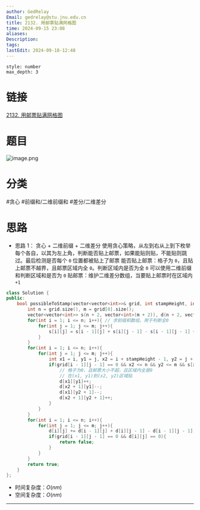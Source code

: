 ```yaml
---
author: GedRelay
Email: gedrelay@stu.jnu.edu.cn
title: 2132. 用邮票贴满网格图
time: 2024-09-15 23:08
aliases: 
Description: 
tags: 
lastEdit: 2024-09-18-12:48
---
```


```toc
style: number
max_depth: 3
```

# 链接
[2132. 用邮票贴满网格图](https://leetcode.cn/problems/stamping-the-grid/) 

# 题目
![image.png](https://ged-pic-bed.oss-cn-guangzhou.aliyuncs.com/img/202409152308082.png)


# 分类
#贪心 #前缀和/二维前缀和 #差分/二维差分 

# 思路
- 思路 1：
贪心 + 二维前缀 + 二维差分
使用贪心策略，从左到右从上到下枚举每个各自，以其为左上角，判断能否贴上邮票，如果能贴则贴，不能贴则跳过。最后检测是否每个 `0` 位置都被贴上了邮票 
能否贴上邮票：格子为 `0`，且贴上邮票不越界，且邮票区域内全 `0`。判断区域内是否为全 `0` 可以使用二维前缀和判断区域和是否为 `0` 
贴邮票：维护二维差分数组，当要贴上邮票时在区域内 `+1` 


```cpp
class Solution {
public:
    bool possibleToStamp(vector<vector<int>>& grid, int stampHeight, int stampWidth) {
        int n = grid.size(), m = grid[0].size();
        vector<vector<int>> s(n + 2, vector<int>(m + 2)), d(n + 2, vector<int>(m + 2));
        for(int i = 1; i <= n; i++){ // 求前缀和数组，用于判断全0
            for(int j = 1; j <= m; j++){
                s[i][j] = s[i - 1][j] + s[i][j - 1] - s[i - 1][j - 1] + grid[i - 1][j - 1];
            }
        }
        for(int i = 1; i <= n; i++){
            for(int j = 1; j <= m; j++){
                int x1 = i, y1 = j, x2 = i + stampHeight - 1, y2 = j + stampWidth - 1;
                if(grid[i - 1][j - 1] == 0 && x2 <= n && y2 <= m && s[x2][y2] - s[x2][y1 - 1] - s[x1 - 1][y2] + s[x1 - 1][y1 - 1] == 0){ 
                    // 格子为0，且邮票大小不超，且区域内全是0
                    // 在(x1, y1)到(x2, y2)区域贴
                    d[x1][y1]++;
                    d[x2 + 1][y1]--;
                    d[x1][y2 + 1]--;
                    d[x2 + 1][y2 + 1]++;
                }
            }
        }
        for(int i = 1; i <= n; i++){
            for(int j = 1; j <= m; j++){
                d[i][j] += d[i - 1][j] + d[i][j - 1] - d[i - 1][j - 1]; // 还原差分数组
                if(grid[i - 1][j - 1] == 0 && d[i][j] == 0){
                    return false;
                }
            }
        }
        return true;
    }
};
```


- 时间复杂度：${O\left( nm \right)  }$ 
- 空间复杂度：${O\left( nm \right)  }$ 


---

